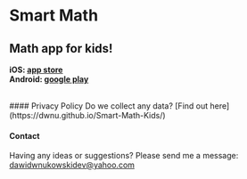 # Smart Math
## Math app for kids!

<b>iOS: [app store](https://itunes.apple.com/us/app/smart-math-for-kids/id1444193126)</b>
<br><b>Android: [google play](https://play.google.com/store/apps/details?id=app.math.vuko.mathkids)</b>

<br>
#### Privacy Policy
Do we collect any data? [Find out here](https://dwnu.github.io/Smart-Math-Kids/)

#### Contact
Having any ideas or suggestions? Please send me a message: <dawidwnukowskidev@yahoo.com>
